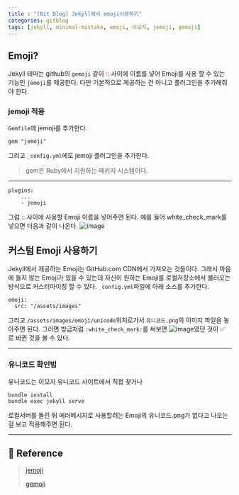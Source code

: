 ```yaml
---
title : "[Git Blog] Jekyll에서 emoji사용하기"
categories: gitblog
tags: [jekyll, minimal-mistake, emoji, 이모지, jemoji, gemoji]
---
```


## Emoji?
Jekyll 테마는 github의 `gemoji` 같이 <font color=red>::</font> 사이에 이름를 넣어 Emoji를 사용 할 수 있는 기능인 `jemoji`를 제공한다. 다만 기본적으로 제공하는 건 아니고 플러그인을 추가해줘야 한다.

### jemoji 적용
`Gemfile`에 jemoji를 추가한다.
```
gem "jemoji"
```
그리고 `_config.yml`에도 jemoji 플러그인을 추가한다.
> gem은 Ruby에서 지원하는 패키지 시스템이다.


---

```
plugins:
	...
	- jemoji
```

그럼 <font color=red>::</font> 사이에 사용할 Emoji 이름을 넣어주면 된다. 예를 들어 white_check_mark를 넣으면 다음과 같이 나온다.
![image](https://github.com/mohitto55/mohitto55.github.io/assets/154340583/032a9bbf-5bac-480e-9582-ef77e53c0aef)

## 커스텀 Emoji 사용하기
Jekyll에서 제공하는 Emoji는 GitHub.com CDN에서 가져오는 것들이다. 그래서 마음에 들지 않는 Emoji가 있을 수 있는데 자신이 원하는 Emoji를 로컬저장소에서 불러오는 방식으로 커스터마이징 할 수 있다. `_config.yml`파일에 아래 소스를 추가한다.
```
emoji:
  src: "/assets/images"
```
그리고 `/assets/images/emoji/unicode`위치로가서 `유니코드.png`의 이미지 파일을 놓아주면 된다. 그러면 방금처럼 `:white_check_mark:`를 써보면 ![image](https://github.com/mohitto55/mohitto55.github.io/assets/154340583/032a9bbf-5bac-480e-9582-ef77e53c0aef)였던 것이 :white_check_mark: 로 바뀐 것을 볼 수 있다.

---
### 유니코드 확인법
유니코드는 이모지 유니코드 사이트에서 직접 찾거나
```
bundle install
bundle exec jekyll serve
```
로컬서버를 돌린 뒤 에러메시지로 사용할려는 Emoji의 유니코드.png가 없다고 나오는 걸 보고 적용해주면 된다.


---
## :page_with_curl: Reference
> [jemoji](https://github.com/jekyll/jemoji?tab=readme-ov-file)
> 
> [gemoji](https://github.com/wooorm/gemoji)
